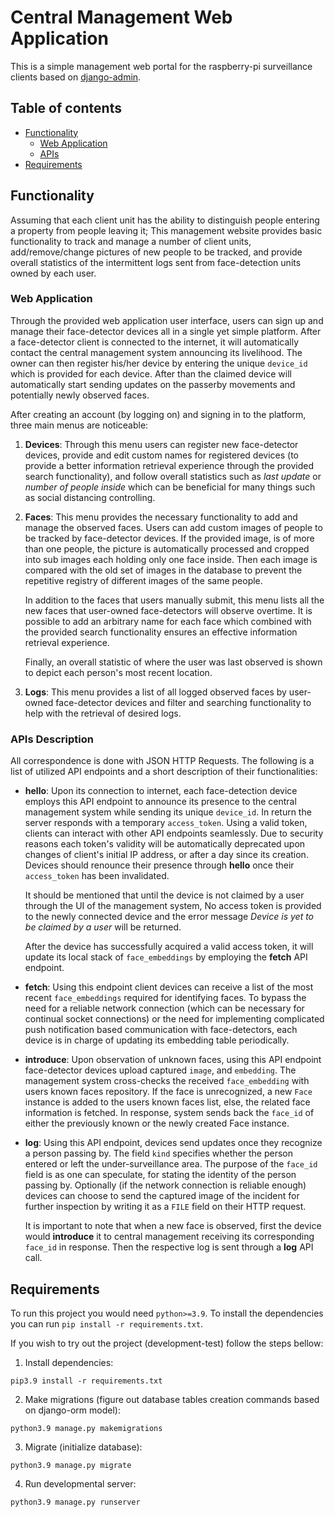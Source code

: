 # Central Management Web Application

This is a simple management web portal for the raspberry-pi surveillance clients based
on [django-admin](https://docs.djangoproject.com/en/3.2/ref/contrib/admin/).

## Table of contents

* [Functionality](#functionality)
    * [Web Application](#web-application)
    * [APIs](#apis-description)
* [Requirements](#requirements)

## Functionality

Assuming that each client unit has the ability to distinguish people entering a property from people leaving it; This
management website provides basic functionality to track and manage a number of client units, add/remove/change pictures
of new people to be tracked, and provide overall statistics of the intermittent logs sent from face-detection units
owned by each user.

### Web Application

Through the provided web application user interface, users can sign up and manage their face-detector devices all in a
single yet simple platform. After a face-detector client is connected to the internet, it will automatically contact the
central management system announcing its livelihood. The owner can then register his/her device by entering the
unique `device_id` which is provided for each device. After than the claimed device will automatically start sending
updates on the passerby movements and potentially newly observed faces.

After creating an account (by logging on) and signing in to the platform, three main menus are noticeable:

1. **Devices**: Through this menu users can register new face-detector devices, provide and edit custom names for
   registered devices (to provide a better information retrieval experience through the provided search functionality),
   and follow overall statistics such as _last update_ or _number of people inside_ which can be beneficial for many
   things such as social distancing controlling.

2. **Faces**: This menu provides the necessary functionality to add and manage the observed faces. Users can add custom
   images of people to be tracked by face-detector devices. If the provided image, is of more than one people, the
   picture is automatically processed and cropped into sub images each holding only one face inside. Then each image is
   compared with the old set of images in the database to prevent the repetitive registry of different images of the
   same people.

   In addition to the faces that users manually submit, this menu lists all the new faces that user-owned face-detectors
   will observe overtime. It is possible to add an arbitrary name for each face which combined with the provided search
   functionality ensures an effective information retrieval experience.

   Finally, an overall statistic of where the user was last observed is shown to depict each person's most recent
   location.

3. **Logs**: This menu provides a list of all logged observed faces by user-owned face-detector devices and filter and
   searching functionality to help with the retrieval of desired logs.

### APIs Description

All correspondence is done with JSON HTTP Requests. The following is a list of utilized API endpoints and a short
description of their functionalities:

* **hello**: Upon its connection to internet, each face-detection device employs this API endpoint to announce its
  presence to the central management system while sending its unique `device_id`. In return the server responds with a
  temporary
  `access_token`. Using a valid token, clients can interact with other API endpoints seamlessly. Due to security reasons
  each token's validity will be automatically deprecated upon changes of client's initial IP address, or after a day
  since its creation. Devices should renounce their presence through **hello** once their `access_token` has been
  invalidated.

  It should be mentioned that until the device is not claimed by a user through the UI of the management system, No
  access token is provided to the newly connected device and the error message _Device is yet to be claimed by a user_
  will be returned.

  After the device has successfully acquired a valid access token, it will update its local stack of `face_embeddings`
  by employing the **fetch** API endpoint.

* **fetch**: Using this endpoint client devices can receive a list of the most recent `face_embeddings` required for
  identifying faces. To bypass the need for a reliable network connection (which can be necessary for continual socket
  connections) or the need for implementing complicated push notification based communication with face-detectors, each
  device is in charge of updating its embedding table periodically.

* **introduce**: Upon observation of unknown faces, using this API endpoint face-detector devices upload captured
  `image`, and `embedding`. The management system cross-checks the received `face_embedding` with users known faces
  repository. If the face is unrecognized, a new `Face` instance is added to the users known faces list, else, the
  related face information is fetched. In response, system sends back the `face_id` of either the previously known or
  the newly created Face instance.

* **log**: Using this API endpoint, devices send updates once they recognize a person passing by. The field `kind`
  specifies whether the person entered or left the under-surveillance area. The purpose of the `face_id` field is as one
  can speculate, for stating the identity of the person passing by. Optionally (if the network connection is reliable
  enough) devices can choose to send the captured image of the incident for further inspection by writing it as a `FILE`
  field on their HTTP request.

  It is important to note that when a new face is observed, first the device would **introduce** it to central
  management receiving its corresponding `face_id` in response. Then the respective log is sent through a **log** API
  call.

## Requirements

To run this project you would need `python>=3.9`. To install the dependencies you can run
`pip install -r requirements.txt`.

If you wish to try out the project (development-test) follow the steps bellow:

1. Install dependencies:

```shell
pip3.9 install -r requirements.txt
```

2. Make migrations (figure out database tables creation commands based on django-orm model):

```shell
python3.9 manage.py makemigrations 
```

3. Migrate (initialize database):

```shell
python3.9 manage.py migrate
```

4. Run developmental server:

```shell
python3.9 manage.py runserver
```

